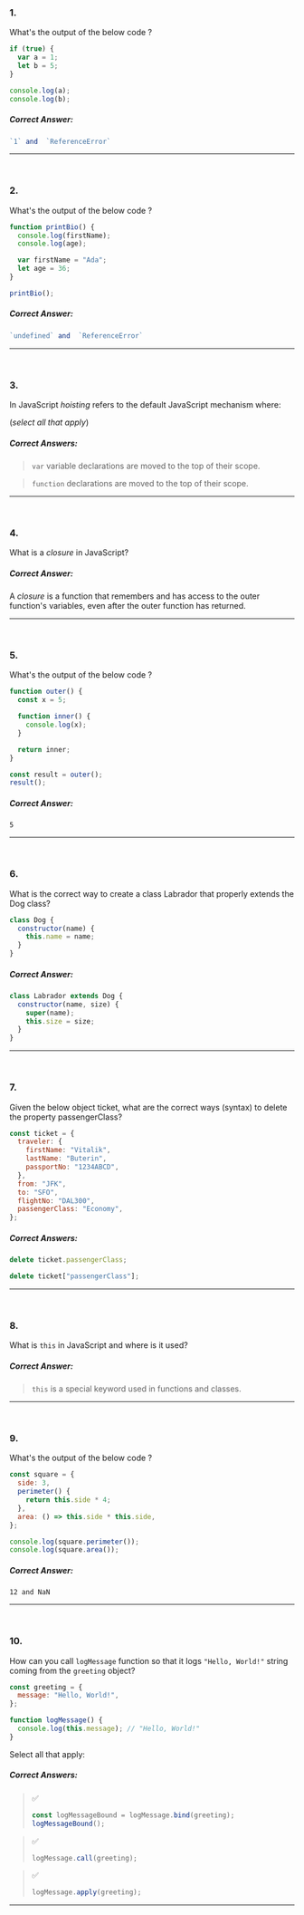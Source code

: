 ### 1.

What's the output of the below code ?

```js
if (true) {
  var a = 1;
  let b = 5;
}

console.log(a);
console.log(b);
```

##### Correct Answer:

```js
`1` and  `ReferenceError`
```

<hr>
<br>

### 2.

What's the output of the below code ?

```js
function printBio() {
  console.log(firstName);
  console.log(age);

  var firstName = "Ada";
  let age = 36;
}

printBio();
```

##### Correct Answer:

```js
`undefined` and  `ReferenceError`
```

<hr>
<br>

### 3.

In JavaScript _hoisting_ refers to the default JavaScript mechanism where:

(_select all that apply_)

##### Correct Answers:

> `var` variable declarations are moved to the top of their scope.

> `function` declarations are moved to the top of their scope.

<hr>
<br>

### 4.

What is a _closure_ in JavaScript?

##### Correct Answer:

A _closure_ is a function that remembers and has access to the outer function's variables, even after the outer function has returned.

<hr>
<br>

### 5.

What's the output of the below code ?

```js
function outer() {
  const x = 5;

  function inner() {
    console.log(x);
  }

  return inner;
}

const result = outer();
result();
```

##### Correct Answer:

```
5
```

<hr>
<br>

### 6.

What is the correct way to create a class Labrador that properly extends the Dog class?

```js
class Dog {
  constructor(name) {
    this.name = name;
  }
}
```

##### Correct Answer:

```js
class Labrador extends Dog {
  constructor(name, size) {
    super(name);
    this.size = size;
  }
}
```

<hr>
<br>

### 7.

Given the below object ticket, what are the correct ways (syntax) to delete the property passengerClass?

```js
const ticket = {
  traveler: {
    firstName: "Vitalik",
    lastName: "Buterin",
    passportNo: "1234ABCD",
  },
  from: "JFK",
  to: "SFO",
  flightNo: "DAL300",
  passengerClass: "Economy",
};
```

##### Correct Answers:

```js
delete ticket.passengerClass;
```

```js
delete ticket["passengerClass"];
```

<hr>
<br>

### 8.

What is `this` in JavaScript and where is it used?

##### Correct Answer:

> `this` is a special keyword used in functions and classes.

<hr>
<br>

### 9.

What's the output of the below code ?

```js
const square = {
  side: 3,
  perimeter() {
    return this.side * 4;
  },
  area: () => this.side * this.side,
};

console.log(square.perimeter());
console.log(square.area());
```

##### Correct Answer:

```
12 and NaN
```

<hr>
<br>

### 10.

How can you call `logMessage` function so that it logs `"Hello, World!"` string coming from the `greeting` object?

```js
const greeting = {
  message: "Hello, World!",
};

function logMessage() {
  console.log(this.message); // "Hello, World!"
}
```

Select all that apply:

##### Correct Answers:

> ✅
>
> ```js
> const logMessageBound = logMessage.bind(greeting);
> logMessageBound();
> ```

> ✅
>
> ```js
> logMessage.call(greeting);
> ```

> ✅
>
> ```js
> logMessage.apply(greeting);
> ```

<hr>
<br>
